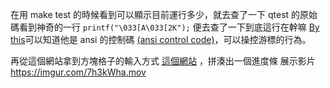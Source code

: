 在用 make test 的時候看到可以顯示目前運行多少，就去查了一下 qtest 的原始碼看到神奇的一行
`printf("\033[A\033[2K");` 
便去查了一下到底這行在幹嘛
[By this](https://wiki.bash-hackers.org/scripting/terminalcodes)可以知道他是 ansi 的控制碼 [(ansi control code)](https://en.wikipedia.org/wiki/ANSI_escape_code)，可以操控游標的行為。

再從這個網站拿到方塊格子的輸入方式 [這個網站](https://tw.piliapp.com/symbol/square/) ，拼湊出一個進度條 
展示影片
https://imgur.com/7h3kWha.mov
